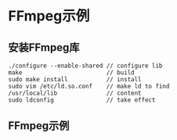 # FFmpeg示例

## 安装FFmpeg库

```
./configure --enable-shared // configure lib
make                        // build
sudo make install           // install
sudo vim /etc/ld.so.conf    // make ld to find
/usr/local/lib              // content
sudo ldconfig               // take effect
```

## FFmpeg示例


